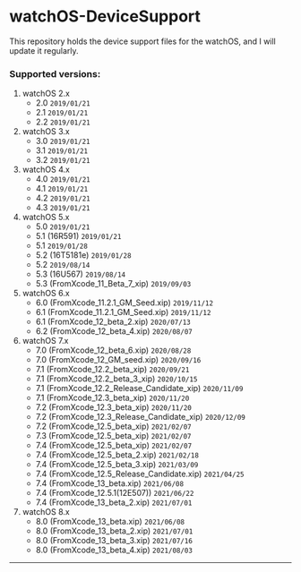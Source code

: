 # watchOS-DeviceSupport
 This repository holds the device support files for the watchOS, and I will update it regularly.

### Supported versions:
1. watchOS 2.x
	* 2.0	`2019/01/21`
	* 2.1	`2019/01/21`
	* 2.2	`2019/01/21`
2. watchOS 3.x
	* 3.0	`2019/01/21`
	* 3.1	`2019/01/21`
	* 3.2	`2019/01/21`
3. watchOS 4.x
	* 4.0	`2019/01/21`
	* 4.1	`2019/01/21`
	* 4.2	`2019/01/21`
	* 4.3	`2019/01/21`
4. watchOS 5.x
	* 5.0	`2019/01/21`
	* 5.1 (16R591)	`2019/01/21`
	* 5.1	`2019/01/28`
	* 5.2 (16T5181e) `2019/01/28`
	* 5.2	`2019/08/14`
	* 5.3 (16U567) `2019/08/14`
	* 5.3 (FromXcode_11_Beta_7_xip) `2019/09/03`
5. watchOS 6.x
	* 6.0 (FromXcode_11.2.1_GM_Seed.xip) `2019/11/12`
	* 6.1 (FromXcode_11.2.1_GM_Seed.xip) `2019/11/12`
	* 6.1 (FromXcode_12_beta_2.xip) `2020/07/13`
	* 6.2 (FromXcode_12_beta_4.xip) `2020/08/07`
6. watchOS 7.x
	* 7.0 (FromXcode_12_beta_6.xip) `2020/08/28`
	* 7.0 (FromXcode_12_GM_seed.xip) `2020/09/16`
	* 7.1 (FromXcode_12.2_beta_xip) `2020/09/21`
	* 7.1 (FromXcode_12.2_beta_3_xip) `2020/10/15`
	* 7.1 (FromXcode_12.2_Release_Candidate_xip) `2020/11/09`
	* 7.1 (FromXcode_12.3_beta_xip) `2020/11/20`
	* 7.2 (FromXcode_12.3_beta_xip) `2020/11/20`
	* 7.2 (FromXcode_12.3_Release_Candidate_xip) `2020/12/09`
	* 7.2 (FromXcode_12.5_beta_xip) `2021/02/07`
	* 7.3 (FromXcode_12.5_beta_xip) `2021/02/07`
	* 7.4 (FromXcode_12.5_beta_xip) `2021/02/07`
	* 7.4 (FromXcode_12.5_beta_2.xip) `2021/02/18`
	* 7.4 (FromXcode_12.5_beta_3.xip) `2021/03/09`
	* 7.4 (FromXcode_12.5_Release_Candidate.xip) `2021/04/25`
	* 7.4 (FromXcode_13_beta.xip) `2021/06/08`
	* 7.4 (FromXcode_12.5.1(12E507)) `2021/06/22`
	* 7.4 (FromXcode_13_beta_2.xip) `2021/07/01`
7. watchOS 8.x
	* 8.0 (FromXcode_13_beta.xip) `2021/06/08`
	* 8.0 (FromXcode_13_beta_2.xip) `2021/07/01`
	* 8.0 (FromXcode_13_beta_3.xip) `2021/07/16`
	* 8.0 (FromXcode_13_beta_4.xip) `2021/08/03`


---
